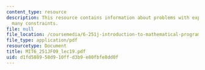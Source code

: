 ```yaml
---
content_type: resource
description: This resource contains information about problems with exponentially
  many constraints.
file: null
file_location: /coursemedia/6-251j-introduction-to-mathematical-programming-fall-2009/d1fd588958d910ffd3b9e80fbfe8dd0f_MIT6_251JF09_lec19.pdf
file_type: application/pdf
resourcetype: Document
title: MIT6_251JF09_lec19.pdf
uid: d1fd5889-58d9-10ff-d3b9-e80fbfe8dd0f
---
```

